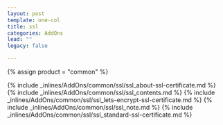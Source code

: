 ```yaml
---
layout: post
template: one-col
title: ssl
categories: AddOns
lead: ""
legacy: false

---
```

{% assign product = "common" %}

{% include _inlines/AddOns/common/ssl/ssl_about-ssl-certificate.md %}
{% include _inlines/AddOns/common/ssl/ssl_contents.md %}
{% include _inlines/AddOns/common/ssl/ssl_lets-encrypt-ssl-certificate.md %}
{% include _inlines/AddOns/common/ssl/ssl_note.md %}
{% include _inlines/AddOns/common/ssl/ssl_standard-ssl-certificate.md %}
